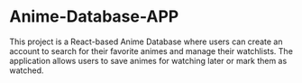# Anime-Database-APP
This project is a React-based Anime Database where users can create an account to search for their favorite animes and manage their watchlists. The application allows users to save animes for watching later or mark them as watched. 
